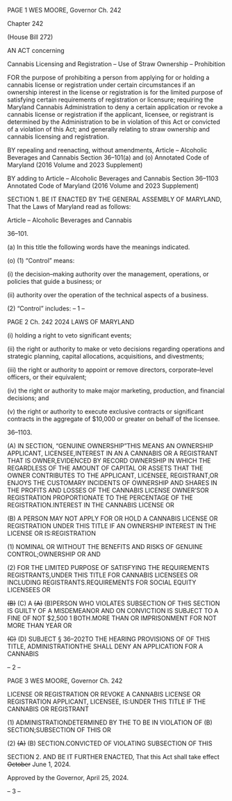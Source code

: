 PAGE 1
WES MOORE, Governor Ch. 242

Chapter 242

(House Bill 272)

AN ACT concerning

Cannabis Licensing and Registration – Use of Straw Ownership – Prohibition

FOR the purpose of prohibiting a person from applying for or holding a cannabis license or
registration under certain circumstances if an ownership interest in the license or
registration is for the limited purpose of satisfying certain requirements of
registration or licensure; requiring the Maryland Cannabis Administration to deny
a certain application or revoke a cannabis license or registration if the applicant,
licensee, or registrant is determined by the Administration to be in violation of this
Act or convicted of a violation of this Act; and generally relating to straw ownership
and cannabis licensing and registration.

BY repealing and reenacting, without amendments,
Article – Alcoholic Beverages and Cannabis
Section 36–101(a) and (o)
Annotated Code of Maryland
(2016 Volume and 2023 Supplement)

BY adding to
Article – Alcoholic Beverages and Cannabis
Section 36–1103
Annotated Code of Maryland
(2016 Volume and 2023 Supplement)

SECTION 1. BE IT ENACTED BY THE GENERAL ASSEMBLY OF MARYLAND,
That the Laws of Maryland read as follows:

Article – Alcoholic Beverages and Cannabis

36–101.

(a) In this title the following words have the meanings indicated.

(o) (1) “Control” means:

(i) the decision–making authority over the management,
operations, or policies that guide a business; or

(ii) authority over the operation of the technical aspects of a
business.

(2) “Control” includes:
– 1 –

PAGE 2
Ch. 242 2024 LAWS OF MARYLAND

(i) holding a right to veto significant events;

(ii) the right or authority to make or veto decisions regarding
operations and strategic planning, capital allocations, acquisitions, and divestments;

(iii) the right or authority to appoint or remove directors,
corporate–level officers, or their equivalent;

(iv) the right or authority to make major marketing, production, and
financial decisions; and

(v) the right or authority to execute exclusive contracts or significant
contracts in the aggregate of $10,000 or greater on behalf of the licensee.

36–1103.

(A) IN SECTION, “GENUINE OWNERSHIP”THIS MEANS AN OWNERSHIP
APPLICANT, LICENSEE,INTEREST IN AN A CANNABIS OR A REGISTRANT THAT IS
OWNER,EVIDENCED BY RECORD OWNERSHIP IN WHICH THE REGARDLESS OF THE
AMOUNT OF CAPITAL OR ASSETS THAT THE OWNER CONTRIBUTES TO THE
APPLICANT, LICENSEE, REGISTRANT,OR ENJOYS THE CUSTOMARY INCIDENTS OF
OWNERSHIP AND SHARES IN THE PROFITS AND LOSSES OF THE CANNABIS LICENSE
OWNER’SOR REGISTRATION PROPORTIONATE TO THE PERCENTAGE OF THE
REGISTRATION.INTEREST IN THE CANNABIS LICENSE OR

(B) A PERSON MAY NOT APPLY FOR OR HOLD A CANNABIS LICENSE OR
REGISTRATION UNDER THIS TITLE IF AN OWNERSHIP INTEREST IN THE LICENSE OR
IS:REGISTRATION

(1) NOMINAL OR WITHOUT THE BENEFITS AND RISKS OF GENUINE
CONTROL;OWNERSHIP OR AND

(2) FOR THE LIMITED PURPOSE OF SATISFYING THE REQUIREMENTS
REGISTRANTS,UNDER THIS TITLE FOR CANNABIS LICENSEES OR INCLUDING
REGISTRANTS.REQUIREMENTS FOR SOCIAL EQUITY LICENSEES OR

~~(B)~~ (C) A ~~(A)~~ (B)PERSON WHO VIOLATES SUBSECTION OF THIS SECTION
IS GUILTY OF A MISDEMEANOR AND ON CONVICTION IS SUBJECT TO A FINE OF NOT
$2,500 1 BOTH.MORE THAN OR IMPRISONMENT FOR NOT MORE THAN YEAR OR

~~(C)~~ (D) SUBJECT § 36–202TO THE HEARING PROVISIONS OF OF THIS
TITLE, ADMINISTRATIONTHE SHALL DENY AN APPLICATION FOR A CANNABIS

– 2 –

PAGE 3
WES MOORE, Governor Ch. 242

LICENSE OR REGISTRATION OR REVOKE A CANNABIS LICENSE OR REGISTRATION
APPLICANT, LICENSEE, IS:UNDER THIS TITLE IF THE CANNABIS OR REGISTRANT

(1) ADMINISTRATIONDETERMINED BY THE TO BE IN VIOLATION OF
(B) SECTION;SUBSECTION OF THIS OR

(2) ~~(A)~~ (B) SECTION.CONVICTED OF VIOLATING SUBSECTION OF THIS

SECTION 2. AND BE IT FURTHER ENACTED, That this Act shall take effect
~~October~~ June 1, 2024.

Approved by the Governor, April 25, 2024.

– 3 –
